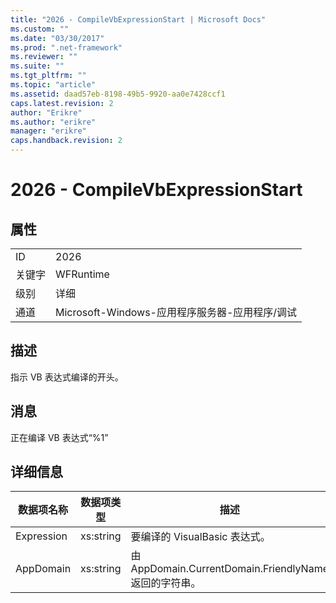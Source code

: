 ```yaml
---
title: "2026 - CompileVbExpressionStart | Microsoft Docs"
ms.custom: ""
ms.date: "03/30/2017"
ms.prod: ".net-framework"
ms.reviewer: ""
ms.suite: ""
ms.tgt_pltfrm: ""
ms.topic: "article"
ms.assetid: daad57eb-8198-49b5-9920-aa0e7428ccf1
caps.latest.revision: 2
author: "Erikre"
ms.author: "erikre"
manager: "erikre"
caps.handback.revision: 2
---
```

# 2026 - CompileVbExpressionStart
## 属性  
  
|||  
|-|-|  
|ID|2026|  
|关键字|WFRuntime|  
|级别|详细|  
|通道|Microsoft\-Windows\-应用程序服务器\-应用程序\/调试|  
  
## 描述  
 指示 VB 表达式编译的开头。  
  
## 消息  
 正在编译 VB 表达式“%1”  
  
## 详细信息  
  
|数据项名称|数据项类型|描述|  
|-----------|-----------|--------|  
|Expression|xs:string|要编译的 VisualBasic 表达式。|  
|AppDomain|xs:string|由 AppDomain.CurrentDomain.FriendlyName 返回的字符串。|